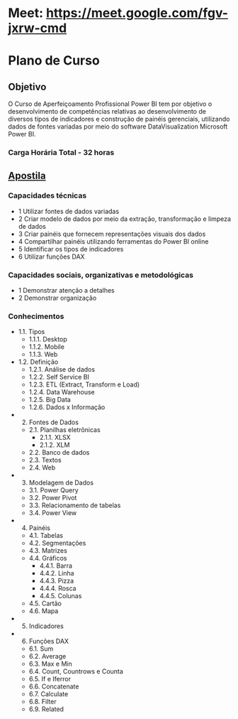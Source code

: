 # Meet: https://meet.google.com/fgv-jxrw-cmd


# Plano de Curso
## Objetivo
O Curso de Aperfeiçoamento Profissional Power BI tem por objetivo o desenvolvimento de competências relativas ao desenvolvimento de diversos tipos de indicadores e construção de painéis gerenciais, utilizando dados de fontes variadas por meio do software DataVisualization Microsoft Power BI.

### Carga Horária Total - 32 horas

## [Apostila](https://github.com/wellifabio/senai2023/blob/main/curso_power_bi/Apostila.pdf)

### Capacidades técnicas
- 1 Utilizar fontes de dados variadas
- 2 Criar modelo de dados por meio da extração, transformação e limpeza de dados
- 3 Criar painéis que fornecem representações visuais dos dados
- 4 Compartilhar painéis utilizando ferramentas do Power BI online
- 5 Identificar os tipos de indicadores
- 6 Utilizar funções DAX

### Capacidades sociais, organizativas e metodológicas
- 1 Demonstrar atenção a detalhes
- 2 Demonstrar organização
  
### Conhecimentos
- 1.1. Tipos
  - 1.1.1. Desktop
  - 1.1.2. Mobile
  - 1.1.3. Web
- 1.2. Definição
  - 1.2.1. Análise de dados
  - 1.2.2. Self Service BI
  - 1.2.3. ETL (Extract, Transform e Load)
  - 1.2.4. Data Warehouse
  - 1.2.5. Big Data
  - 1.2.6. Dados x Informação
- 2.	Fontes de Dados
  - 2.1.	Planilhas eletrônicas
    - 2.1.1.	XLSX
    - 2.1.2.	XLM
  - 2.2.	Banco de dados
  - 2.3.	Textos
  - 2.4.	Web
- 3.	Modelagem de Dados
  - 3.1.	Power Query
  - 3.2.	Power Pivot
  - 3.3.	Relacionamento de tabelas
  - 3.4.	Power View
- 4.	Painéis
  - 4.1.	Tabelas
  - 4.2.	Segmentações
  - 4.3.	Matrizes
  - 4.4.	Gráficos
    - 4.4.1.	Barra
    - 4.4.2.	Linha
    - 4.4.3.	Pizza
    - 4.4.4.	Rosca
    - 4.4.5.	Colunas
  - 4.5.	Cartão
  - 4.6.	Mapa
- 5.	Indicadores
- 6.	Funções DAX
  - 6.1.	Sum
  - 6.2.	Average
  - 6.3.	Max e Min
  - 6.4.	Count, Countrows e Counta
  - 6.5.	If e Iferror
  - 6.6.	Concatenate
  - 6.7.	Calculate
  - 6.8.	Filter
  - 6.9.	Related
 
